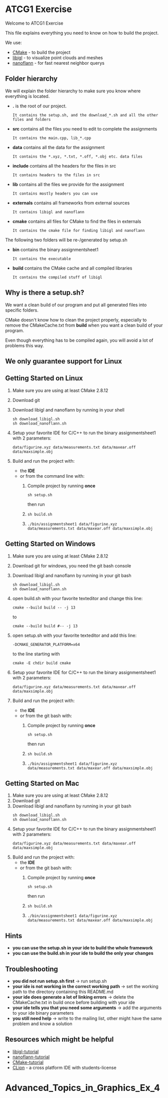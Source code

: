 # ATCG1 Exercise
Welcome to ATCG1 Exercise

This file explains everything you need to know on how to build the project.

We use:
* [CMake](https://cmake.org/) - to build the project
* [libigl](https://github.com/libigl/libigl) - to visualize point clouds and meshes
* [nanoflann](https://github.com/jlblancoc/nanoflann) - for fast nearest neighbor querys

## Folder hierarchy

We will explain the folder hierarchy to make sure you know where everything is located.

- **.** is the root of our project.
    ```
    It contains the setup.sh, and the download_*.sh and all the other files and folders
    ```
- **src** contains all the files you need to edit to complete the assignments
    ```
    It contains the main.cpp, lib_*.cpp
    ```
- **data** contains all the data for the assignment
    ```
    It contains the *.xyz, *.txt, *.off, *.obj etc. data files
    ```
- **include** contains all the headers for the files in src
    ```
    It contains headers to the files in src
    ```
- **lib** contains all the files we provide for the assignment
    ```
    It contains mostly headers you can use
    ```
- **externals** contains all frameworks from external sources
    ```
    It contains libigl and nanoflann
    ```
- **cmake** contains all files for CMake to find the files in externals
    ```
    It contains the cmake file for finding libigl and nanoflann
    ```
The following two folders will be re-/generated by setup.sh
- **bin** contains the binary assignmentsheet1
    ```
    It contains the executable
    ```
- **build** contains the CMake cache and all compiled libraries
    ```
    It contains the compiled stuff of libigl
    ```

## Why is there a setup.sh?
We want a clean build of our program and put all generated files into specific folders.

CMake doesn't know how to clean the project properly, especially to remove the CMakeCache.txt from **build** when you want a clean build of your program.

Even though everything has to be compiled again, you will avoid a lot of problems this way.
## We only guarantee support for Linux
## Getting Started on Linux

1. Make sure you are using at least CMake 2.8.12
2. Download git
3. Download libigl and nanoflann by running in your shell
    ```
    sh download_libigl.sh
    sh download_nanoflann.sh
    ```

4. Setup your favorite IDE for C/C++ to run the binary assignmentsheet1 with 2 parameters:
    ```
    data/figurine.xyz data/measurements.txt data/maxear.off data/maxsimple.obj
    ```

5. Build and run the project with:
    * the **IDE** 
    * or from the command line with:
        1. Compile project by running **once**
        
            ```sh setup.sh```
            
            then run
        2. ```sh build.sh```
        3. ```./bin/assignmentsheet1 data/figurine.xyz data/measurements.txt data/maxear.off data/maxsimple.obj```
## Getting Started on Windows

1. Make sure you are using at least CMake 2.8.12
2. Download git for windows, you need the git bash console
3. Download libigl and nanoflann by running in your git bash
    ```
    sh download_libigl.sh
    sh download_nanoflann.sh
    ```
4. open build.sh with your favorite texteditor and change this line:

	```
	cmake --build build -- -j 13
	```

	to

	```
	cmake --build build #-- -j 13
	```
5. open setup.sh with your favorite texteditor and add this line:

 	```
	-DCMAKE_GENERATOR_PLATFORM=x64
	```
	to the line starting with

 	```
	cmake -E chdir build cmake
	```	

6. Setup your favorite IDE for C/C++ to run the binary assignmentsheet1 with 2 parameters:
    ```
    data/figurine.xyz data/measurements.txt data/maxear.off data/maxsimple.obj
    ```
7. Build and run the project with:
    * the **IDE** 
    * or from the git bash with:
        1. Compile project by running **once**
		
            ```sh setup.sh```
			
            then run
			
        2. ```sh build.sh```
        3. ```./bin/assignmentsheet1 data/figurine.xyz data/measurements.txt data/maxear.off data/maxsimple.obj```
## Getting Started on Mac

1. Make sure you are using at least CMake 2.8.12
2. Download git
3. Download libigl and nanoflann by running in your git bash
    ```
    sh download_libigl.sh
    sh download_nanoflann.sh
    ```
4. Setup your favorite IDE for C/C++ to run the binary assignmentsheet1 with 2 parameters:
    ```
    data/figurine.xyz data/measurements.txt data/maxear.off data/maxsimple.obj
    ```
5. Build and run the project with:
    * the **IDE** 
    * or from the git bash with:
        1. Compile project by running **once**
		
            ```sh setup.sh```
			
            then run
			
        2. ```sh build.sh```
        3. ```./bin/assignmentsheet1 data/figurine.xyz data/measurements.txt data/maxear.off data/maxsimple.obj```

## Hints
- **you can use the setup.sh in your ide to build the whole framework**
- **you can use the build.sh in your ide to build the only your changes**
                           
## Troubleshooting

- **you did not run setup.sh first** -> run setup.sh
- **your ide is not working in the correct working path** -> set the working path to the directory containing this README.md
- **your ide does generate a lot of linking errors** -> delete the CMakeCache.txt in build once before building with your ide
- **your ide tells you that you need some arguments** -> add the arguments to your ide binary parameters
- **you still need help** -> write to the mailing list, other might have the same problem and know a solution
## Resources which might be helpful

* [libigl-tutorial](http://libigl.github.io/libigl/tutorial/tutorial.html#meshrepresentation)
* [nanoflann-tutorial](https://github.com/jlblancoc/nanoflann/blob/master/examples/matrix_example.cpp)
* [CMake-tutorial](https://cmake.org/cmake-tutorial/)
* [CLion](https://www.jetbrains.com/clion/) - a cross platform IDE with students-license


# Advanced_Topics_in_Graphics_Ex_4
